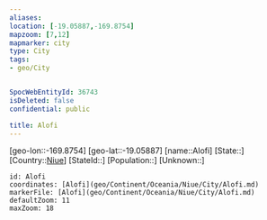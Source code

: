 ```yaml
---
aliases: 
location: [-19.05887,-169.8754]
mapzoom: [7,12] 
mapmarker: city 
type: City
tags:
- geo/City


SpocWebEntityId: 36743
isDeleted: false
confidential: public

title: Alofi
---
```

[geo-lon::-169.8754]
[geo-lat::-19.05887]
[name::Alofi]
[State::]
[Country::[Niue](geo/Continent/Oceania/Niue.md)]
[StateId::]
[Population::]
[Unknown::]


```leaflet
id: Alofi
coordinates: [Alofi](geo/Continent/Oceania/Niue/City/Alofi.md)
markerFile: [Alofi](geo/Continent/Oceania/Niue/City/Alofi.md)
defaultZoom: 11 
maxZoom: 18
```


